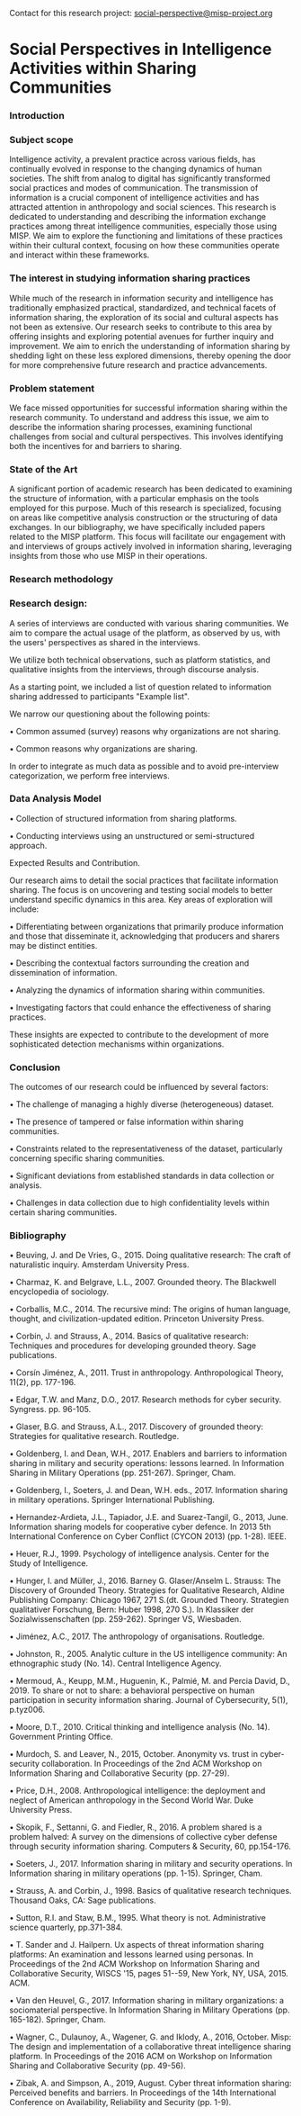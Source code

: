 
Contact for this research project: social-perspective@misp-project.org
# Social Perspectives in Intelligence Activities within Sharing Communities


### Introduction

### Subject scope
Intelligence activity, a prevalent practice across various fields, has continually evolved in response to the changing dynamics of human societies. The shift from analog to digital has significantly transformed social practices and modes of communication.
The transmission of information is a crucial component of intelligence activities and has attracted attention in anthropology and social sciences. This research is dedicated to understanding and describing the information exchange practices among threat intelligence communities, especially those using MISP. We aim to explore the functioning and limitations of these practices within their cultural context, focusing on how these communities operate and interact within these frameworks.


### The interest in studying information sharing practices
While much of the research in information security and intelligence has traditionally emphasized practical, standardized, and technical facets of information sharing, the exploration of its social and cultural aspects has not been as extensive. Our research seeks to contribute to this area by offering insights and exploring potential avenues for further inquiry and improvement. We aim to enrich the understanding of information sharing by shedding light on these less explored dimensions, thereby opening the door for more comprehensive future research and practice advancements.


### Problem statement
We face missed opportunities for successful information sharing within the research community. To understand and address this issue, we aim to describe the information sharing processes, examining functional challenges from social and cultural perspectives. This involves identifying both the incentives for and barriers to sharing.


### State of the Art
A significant portion of academic research has been dedicated to examining the structure of information, with a particular emphasis on the tools employed for this purpose. Much of this research is specialized, focusing on areas like competitive analysis construction or the structuring of data exchanges.
In our bibliography, we have specifically included papers related to the MISP platform. This focus will facilitate our engagement with and interviews of groups actively involved in information sharing, leveraging insights from those who use MISP in their operations.

### Research methodology
### Research design:


A series of interviews are conducted with various sharing communities. We aim to compare the actual usage of the platform, as observed by us, with the users' perspectives as shared in the interviews.

We utilize both technical observations, such as platform statistics, and qualitative insights from the interviews, through discourse analysis.

As a starting point, we included a list of question related to information sharing addressed to participants "Example list".

We narrow our questioning about the following points:

•	Common assumed (survey) reasons why organizations are not sharing.

•	Common reasons why organizations are sharing.

In order to integrate as much data as possible and to avoid pre-interview categorization, we perform free interviews.


### Data Analysis Model
•	Collection of structured information from sharing platforms.

•	Conducting interviews using an unstructured or semi-structured approach.

Expected Results and Contribution.

Our research aims to detail the social practices that facilitate information sharing. The focus is on uncovering and testing social models to better understand specific dynamics in this area. Key areas of exploration will include:

•	Differentiating between organizations that primarily produce information and those that disseminate it, acknowledging that producers and sharers may be distinct entities.

•	Describing the contextual factors surrounding the creation and dissemination of information.

•	Analyzing the dynamics of information sharing within communities.

•	Investigating factors that could enhance the effectiveness of sharing practices.

These insights are expected to contribute to the development of more sophisticated detection mechanisms within organizations.


### Conclusion
The outcomes of our research could be influenced by several factors:

•	The challenge of managing a highly diverse (heterogeneous) dataset.

•	The presence of tampered or false information within sharing communities.

•	Constraints related to the representativeness of the dataset, particularly concerning specific sharing communities.

•	Significant deviations from established standards in data collection or analysis.

•	Challenges in data collection due to high confidentiality levels within certain sharing communities.


### Bibliography
•	Beuving, J. and De Vries, G., 2015. Doing qualitative research: The craft of naturalistic inquiry. Amsterdam University Press.

•	Charmaz, K. and Belgrave, L.L., 2007. Grounded theory. The Blackwell encyclopedia of sociology.

•	Corballis, M.C., 2014. The recursive mind: The origins of human language, thought, and civilization-updated edition. Princeton University Press.

•	Corbin, J. and Strauss, A., 2014. Basics of qualitative research: Techniques and procedures for developing grounded theory. Sage publications.

•	Corsín Jiménez, A., 2011. Trust in anthropology. Anthropological Theory, 11(2), pp. 177-196.

•	Edgar, T.W. and Manz, D.O., 2017. Research methods for cyber security. Syngress. pp. 96-105.

•	Glaser, B.G. and Strauss, A.L., 2017. Discovery of grounded theory: Strategies for qualitative research. Routledge.

•	Goldenberg, I. and Dean, W.H., 2017. Enablers and barriers to information sharing in military and security operations: lessons learned. In Information Sharing in Military Operations (pp. 251-267). Springer, Cham.

•	Goldenberg, I., Soeters, J. and Dean, W.H. eds., 2017. Information sharing in military operations. Springer International Publishing.

•	Hernandez-Ardieta, J.L., Tapiador, J.E. and Suarez-Tangil, G., 2013, June. Information sharing models for cooperative cyber defence. In 2013 5th International Conference on Cyber Conflict (CYCON 2013) (pp. 1-28). IEEE.

•	Heuer, R.J., 1999. Psychology of intelligence analysis. Center for the Study of Intelligence.

•	Hunger, I. and Müller, J., 2016. Barney G. Glaser/Anselm L. Strauss: The Discovery of Grounded Theory. Strategies for Qualitative Research, Aldine Publishing Company: Chicago 1967, 271 S.(dt. Grounded Theory. Strategien qualitativer Forschung, Bern: Huber 1998, 270 S.). In Klassiker der Sozialwissenschaften (pp. 259-262). Springer VS, Wiesbaden.

•	Jiménez, A.C., 2017. The anthropology of organisations. Routledge.

•	Johnston, R., 2005. Analytic culture in the US intelligence community: An ethnographic study (No. 14). Central Intelligence Agency.

•	Mermoud, A., Keupp, M.M., Huguenin, K., Palmié, M. and Percia David, D., 2019. To share or not to share: a behavioral perspective on human participation in security information sharing. Journal of Cybersecurity, 5(1), p.tyz006.

•	Moore, D.T., 2010. Critical thinking and intelligence analysis (No. 14). Government Printing Office.

•	Murdoch, S. and Leaver, N., 2015, October. Anonymity vs. trust in cyber-security collaboration. In Proceedings of the 2nd ACM Workshop on Information Sharing and Collaborative Security (pp. 27-29).

•	Price, D.H., 2008. Anthropological intelligence: the deployment and neglect of American anthropology in the Second World War. Duke University Press.

•	Skopik, F., Settanni, G. and Fiedler, R., 2016. A problem shared is a problem halved: A survey on the dimensions of collective cyber defense through security information sharing. Computers & Security, 60, pp.154-176.

•	Soeters, J., 2017. Information sharing in military and security operations. In Information sharing in military operations (pp. 1-15). Springer, Cham.

•	Strauss, A. and Corbin, J., 1998. Basics of qualitative research techniques. Thousand Oaks, CA: Sage publications.

•	Sutton, R.I. and Staw, B.M., 1995. What theory is not. Administrative science quarterly, pp.371-384.

•	T. Sander and J. Hailpern. Ux aspects of threat information sharing platforms: An examination and lessons learned using personas. In Proceedings of the 2nd ACM Workshop on Information Sharing and Collaborative Security, WISCS '15, pages 51--59, New York, NY, USA, 2015. ACM.

•	Van den Heuvel, G., 2017. Information sharing in military organizations: a sociomaterial perspective. In Information Sharing in Military Operations (pp. 165-182). Springer, Cham.

•	Wagner, C., Dulaunoy, A., Wagener, G. and Iklody, A., 2016, October. Misp: The design and implementation of a collaborative threat intelligence sharing platform. In Proceedings of the 2016 ACM on Workshop on Information Sharing and Collaborative Security (pp. 49-56).

•	Zibak, A. and Simpson, A., 2019, August. Cyber threat information sharing: Perceived benefits and barriers. In Proceedings of the 14th International Conference on Availability, Reliability and Security (pp. 1-9).


